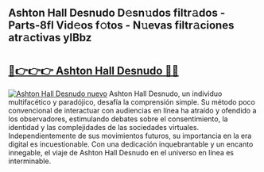 ## Ashton Hall Desnudo D𝚎sn𝚞dos filtr𝚊dos - Parts-8fl Vid𝚎os f𝚘tos - N𝚞evas filtr𝚊ciones atr𝚊ctivas yIBbz

# <h2><a href="http://mb9vfk.tromn.icu/?c=Ashton+Hall+Desnudo">🔗👉👉👉 Ashton Hall Desnudo 🔗🔗</a></h2>

[![Ashton Hall Desnudo nuevo](https://i.imgur.com/pEAQMta.gif)](http://mb9vfk.tromn.icu/?c=Ashton+Hall+Desnudo)
Ashton Hall Desnudo, un individuo multifacético y paradójico, desafía la comprensión simple. Su método poco convencional de interactuar con audiencias en línea ha atraído y ofendido a los observadores, estimulando debates sobre el consentimiento, la identidad y las complejidades de las sociedades virtuales. Independientemente de sus movimientos futuros, su importancia en la era digital es incuestionable. Con una dedicación inquebrantable y un encanto innegable, el viaje de Ashton Hall Desnudo en el universo en línea es interminable.
